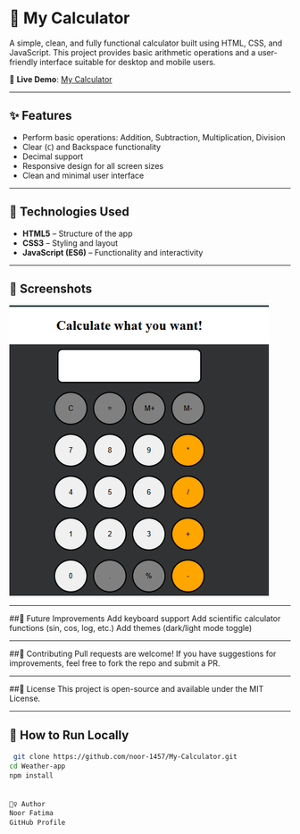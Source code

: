 # 🧮 My Calculator

A simple, clean, and fully functional calculator built using HTML, CSS, and JavaScript. This project provides basic arithmetic operations and a user-friendly interface suitable for desktop and mobile users.

🔗 **Live Demo**: [My Calculator](https://noor-1457.github.io/My-Calculator./)

---

## ✨ Features

- Perform basic operations: Addition, Subtraction, Multiplication, Division
- Clear (`C`) and Backspace functionality
- Decimal support
- Responsive design for all screen sizes
- Clean and minimal user interface

---

## 🚀 Technologies Used

- **HTML5** – Structure of the app
- **CSS3** – Styling and layout
- **JavaScript (ES6)** – Functionality and interactivity

---

## 📸 Screenshots

![Calculator Screenshot](./Screenshot%202025-07-08%20235501.png)



---

##📌 Future Improvements
Add keyboard support
Add scientific calculator functions (sin, cos, log, etc.)
Add themes (dark/light mode toggle)

---

##🙌 Contributing
Pull requests are welcome! If you have suggestions for improvements, feel free to fork the repo and submit a PR.

---

##📃 License
This project is open-source and available under the MIT License.

---
## 📂 How to Run Locally
```bash
 git clone https://github.com/noor-1457/My-Calculator.git
cd Weather-app
npm install


🙋‍♀️ Author
Noor Fatima
GitHub Profile

